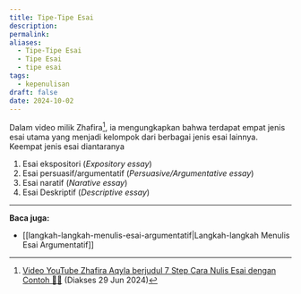 ```yaml
---
title: Tipe-Tipe Esai
description: 
permalink: 
aliases:
  - Tipe-Tipe Esai
  - Tipe Esai
  - tipe esai
tags:
  - kepenulisan
draft: false
date: 2024-10-02
---
```

Dalam video milik Zhafira[^1], ia mengungkapkan bahwa terdapat empat jenis esai utama yang menjadi kelompok dari berbagai jenis esai lainnya. Keempat jenis esai diantaranya
1. Esai ekspositori (*Expository essay*)
2. Esai persuasif/argumentatif (*Persuasive/Argumentative essay*)
3. Esai naratif (*Narative essay*)
4. Esai Deskriptif (*Descriptive essay*)

---
**Baca juga:**
- [[langkah-langkah-menulis-esai-argumentatif|Langkah-langkah Menulis Esai Argumentatif]]




[^1]: [Video YouTube Zhafira Aqyla berjudul 7 Step Cara Nulis Esai dengan Contoh 🧑‍💻](https://www.youtube.com/watch?v=VdHHkL-joIc) (Diakses 29 Jun 2024)